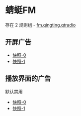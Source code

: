 # 蜻蜓FM

存在 2 规则组 - [fm.qingting.qtradio](/src/apps/fm.qingting.qtradio.ts)

## 开屏广告

- [快照-0](https://i.gkd.li/import/12640433)
- [快照-1](https://i.gkd.li/import/12640971)

## 播放界面的广告

默认禁用

- [快照-0](https://i.gkd.li/import/12640438)
- [快照-1](https://i.gkd.li/import/12640981)
